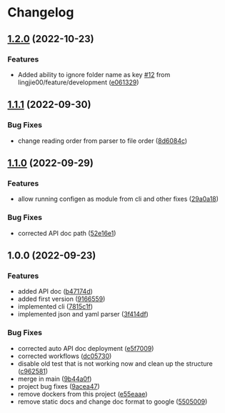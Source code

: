 # Changelog

## [1.2.0](https://github.com/lingjie00/configen/compare/v1.1.1...v1.2.0) (2022-10-23)


### Features

* Added ability to ignore folder name as key [#12](https://github.com/lingjie00/configen/issues/12) from lingjie00/feature/development ([e061329](https://github.com/lingjie00/configen/commit/e0613294dbc3dc387830c10858e9f78206bf469e))

## [1.1.1](https://github.com/lingjie00/configen/compare/v1.1.0...v1.1.1) (2022-09-30)


### Bug Fixes

* change reading order from parser to file order ([8d6084c](https://github.com/lingjie00/configen/commit/8d6084c9d09940632d5b19751089d4de28b5d37a))

## [1.1.0](https://github.com/lingjie00/configen/compare/v1.0.0...v1.1.0) (2022-09-29)


### Features

* allow running configen as module from cli and other fixes ([29a0a18](https://github.com/lingjie00/configen/commit/29a0a18c58eb2ed0974bf3d0d2d1a511d65883c9))


### Bug Fixes

* corrected API doc path ([52e16e1](https://github.com/lingjie00/configen/commit/52e16e1b44b20be020f8f5d8724303ef12651952))

## 1.0.0 (2022-09-23)


### Features

* added API doc ([b47174d](https://github.com/lingjie00/configen/commit/b47174dc80121ca90180e69e59e9dc7de7fdaadd))
* added first version ([9166559](https://github.com/lingjie00/configen/commit/916655968ce2972450ac2307490eacd32879db7f))
* implemented cli ([7815c1f](https://github.com/lingjie00/configen/commit/7815c1f8a26be3370d26938e432286d2f7439064))
* implemented json and yaml parser ([3f414df](https://github.com/lingjie00/configen/commit/3f414dfd07098bda5e6f6f36958d8e4f797922ad))


### Bug Fixes

* corrected auto API doc deployment ([e5f7009](https://github.com/lingjie00/configen/commit/e5f70097e8767e479acec1a3c133b7548fcc76d8))
* corrected workflows ([dc05730](https://github.com/lingjie00/configen/commit/dc05730a1e79c1260b7dc8551e5d78d8d370a2ce))
* disable old test that is not working now and clean up the structure ([c962581](https://github.com/lingjie00/configen/commit/c9625815e62608de8fa1c9313aed370bed9b30aa))
* merge in main ([9b44a0f](https://github.com/lingjie00/configen/commit/9b44a0f3948c3334dd33009f1e1d415f3e0cafdc))
* project bug fixes ([9acea47](https://github.com/lingjie00/configen/commit/9acea47cb82d7ad04853eb7edc48ff3ba4a66908))
* remove dockers from this project ([e55eaae](https://github.com/lingjie00/configen/commit/e55eaae991362718b493cfbb674a599ceaccd3e1))
* remove static docs and change doc format to google ([5505009](https://github.com/lingjie00/configen/commit/5505009262a9711e1742a4e6b1d4373f14ffce29))
